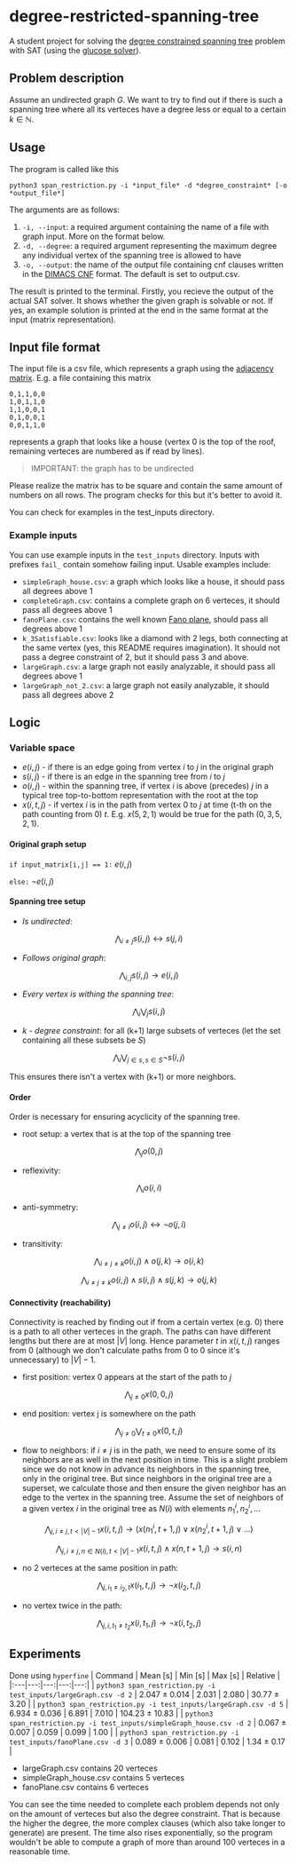 # degree-restricted-spanning-tree
A student project for solving the [degree constrained spanning tree](https://en.wikipedia.org/wiki/Degree-constrained_spanning_tree) problem with SAT (using the [glucose solver](https://github.com/audemard/glucose/)).

## Problem description
Assume an undirected graph $G$. We want to try to find out if there is such a spanning tree where all its verteces have a degree less or equal to a certain $k\in \mathbb{N}$. 

## Usage

The program is called like this
```
python3 span_restriction.py -i *input_file* -d *degree_constraint* [-o *output_file*]
```
The arguments are as follows:
1. `-i, --input`: a required argument containing the name of a file with graph input. More on the format below.
2. `-d, --degree`: a required argument representing the  maximum degree any individual vertex of the spanning tree is allowed to have
3. `-o, --output`: the name of the output file containing cnf clauses written in the [DIMACS CNF](https://jix.github.io/varisat/manual/0.2.0/formats/dimacs.html) format. The default is set to output.csv.

The result is printed to the terminal. Firstly, you recieve the output of the actual SAT solver. It shows whether the given graph is solvable or not. If yes, an example solution is printed at the end in the same format at the input (matrix representation).

## Input file format
The input file is a csv file, which represents a graph using the [adjacency matrix](https://en.wikipedia.org/wiki/Adjacency_matrix). E.g. a file containing this matrix
```
0,1,1,0,0
1,0,1,1,0
1,1,0,0,1
0,1,0,0,1
0,0,1,1,0
```
represents a graph that looks like a house (vertex 0 is the top of the roof, remaining verteces are numbered as if read by lines).

>IMPORTANT: the graph has to be undirected

Please realize the matrix has to be square and contain the same amount of numbers on all rows. The program checks for this but it's better to avoid it.

You can check for examples in the test_inputs directory.

### Example inputs
You can use example inputs in the `test_inputs` directory. Inputs with prefixes `fail_` contain somehow failing input. Usable examples include:
- `simpleGraph_house.csv`: a graph which looks like a house, it should pass all degrees above 1
- `completeGraph.csv`: contains a complete graph on 6 verteces, it should pass all degrees above 1
- `fanoPlane.csv`: contains the well known [Fano plane](https://en.wikipedia.org/wiki/Fano_plane), should pass all degrees above 1
- `k_3Satisfiable.csv`: looks like a diamond with 2 legs, both connecting at the same vertex (yes, this README requires imagination).
It should not pass a degree constraint of 2, but it should pass 3 and above.
- `largeGraph.csv`: a large graph not easily analyzable, it should pass all degrees above 1
- `largeGraph_not_2.csv`: a large graph not easily analyzable, it should pass all degrees above 2



## Logic

### Variable space
- $e(i,j)$ - if there is an edge going from vertex $i$ to $j$ in the original graph
- $s(i,j)$ - if there is an edge in the spanning tree from $i$
 to $j$
- $o(i,j)$ - within the spanning tree, if vertex $i$ is above (precedes) $j$ in a typical tree top-to-bottom representation with the root at the top
- $x(i,t,j)$ - if vertex $i$ is in the path from vertex $0$ to $j$ at time (t-th on the path counting from 0) $t$. E.g. $x(5, 2, 1)$ would be true for the path $(0, 3, 5, 2, 1)$.

#### Original graph setup
`if input_matrix[i,j] == 1:` $e(i,j)$

`else:` $\neg e(i,j)$

#### Spanning tree setup
- *Is undirected*:

$$\bigwedge_{i\neq j} s(i,j) \leftrightarrow s(j,i)$$
- *Follows original graph*:

$$\bigwedge_{i,j} s(i,j) \rightarrow e(i,j)$$
- *Every vertex is withing the spanning tree*:

$$\bigwedge_i \bigvee_j s(i,j)$$
- *k - degree constraint*: for all (k+1) large subsets of verteces (let the set containing all these subsets be $S$)

$$\bigwedge_i \bigvee_{j\in s, s\in S} \neg s(i,j)$$

This ensures there isn't a vertex with (k+1) or more neighbors.
#### Order
Order is necessary for ensuring acyclicity of the spanning tree.
- root setup: a vertex that is at the top of the spanning tree

$$\bigwedge_j o(0, j)$$
- reflexivity:

$$\bigwedge_i o(i,i)$$
- anti-symmetry:

$$\bigwedge_{j\neq i} o(i,j) \leftrightarrow \neg o(j,i)$$
- transitivity:

$$\bigwedge_{i\neq j\neq k} o(i,j) \wedge o(j,k) \rightarrow o(i,k)$$

$$\bigwedge_{i\neq j\neq k} o(i,j) \wedge s(i,j) \wedge s(j,k) \rightarrow o(j,k)$$

#### Connectivity (reachability)
Connectivity is reached by finding out if from a certain vertex (e.g. $0$) there is a path to all other verteces in the graph. The paths can have different lengths but there are at most $|V|$ long. Hence parameter $t$ in $x(i, t, j)$ ranges from $0$ (although we don't calculate paths from $0$ to $0$ since it's unnecessary) to $|V|-1$.
- first position: vertex 0 appears at the start of the path to $j$

$$\bigwedge_{j\neq 0} x(0, 0, j)$$
- end position: vertex j is somewhere on the path

$$\bigwedge_{j\neq 0} \bigvee_{t\neq 0} x(0,t,j)$$
- flow to neighbors: if $i \neq j$ is in the path, we need to ensure some of its neighbors are as well in the next position in time. This is a slight problem since we do not know in advance its neighbors in the spanning tree, only in the original tree. But since neighbors in the original tree are a superset, we calculate those and then ensure the given neighbor has an edge to the vertex in the spanning tree. Assume the set of neighbors of a given vertex $i$ in the original tree as $N(i)$ with elements $n^i_1, n^i_2,...$

$$\bigwedge_{j, i \neq j, t<|V|-1} x(i,t,j) \rightarrow (x(n^i_1, t+1, j) \vee x(n^i_2, t+1, j) \vee ...)$$

$$\bigwedge_{j,i\neq j,n\in N(i), t<|V|-1} x(i,t,j) \wedge x(n,t+1,j) \rightarrow s(i, n)$$
- no 2 verteces at the same position in path:

$$\bigwedge_{j, i_1 \neq i_2, t} x(i_1,t,j) \rightarrow \neg x(i_2,t,j)$$
- no vertex twice in the path:

$$\bigwedge_{j,i,t_1\neq t_2} x(i,t_1,j) \rightarrow \neg x(i,t_2,j)$$

## Experiments
Done using `hyperfine`
| Command | Mean [s] | Min [s] | Max [s] | Relative |
|:---|---:|---:|---:|---:|
| `python3 span_restriction.py -i test_inputs/largeGraph.csv -d 2` | 2.047 ± 0.014 | 2.031 | 2.080 | 30.77 ± 3.20 |
| `python3 span_restriction.py -i test_inputs/largeGraph.csv -d 5` | 6.934 ± 0.036 | 6.891 | 7.010 | 104.23 ± 10.83 |
| `python3 span_restriction.py -i test_inputs/simpleGraph_house.csv -d 2` | 0.067 ± 0.007 | 0.059 | 0.099 | 1.00 |
| `python3 span_restriction.py -i test_inputs/fanoPlane.csv -d 3` | 0.089 ± 0.006 | 0.081 | 0.102 | 1.34 ± 0.17 |

- largeGraph.csv contains 20 verteces
- simpleGraph_house.csv contains 5 verteces
- fanoPlane.csv contains 6 verteces

You can see the time needed to complete each problem depends not only on the amount of verteces but also the degree constraint. That is because the higher the degree, the more complex clauses (which also take longer to generate) are present. The time also rises exponentially, so the program wouldn't be able to compute a graph of more than around 100 verteces in a reasonable time.
